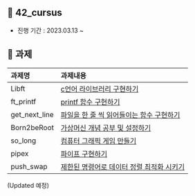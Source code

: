 
## 🌵 42_cursus
- 진행 기간 : 2023.03.13 ~

## 🌵 과제
|과제명|과제내용|
|:---|:---|
|Libft|[c언어 라이브러리 구현하기](42cursus/Libft/README.md)|
|ft_printf|[printf 함수 구현하기](42cursus/ft_printf)|
|get_next_line|[파일을 한 줄 씩 읽어들이는 함수 구현하기](42cursus/get_next_line/README.md)|
|Born2beRoot|[가상머신 개념 공부 및 설정하기](42cursus/born2beroot/born2beroot.md)|
|so_long|[컴퓨터 그래픽 게임 만들기](#11-overview)|
|pipex|[파이프 구현하기](#11-overview)|
|push_swap|[제한된 명령어로 데이터 정렬 최적화 시키기](#11-overview)|
 
(Updated 예정)
